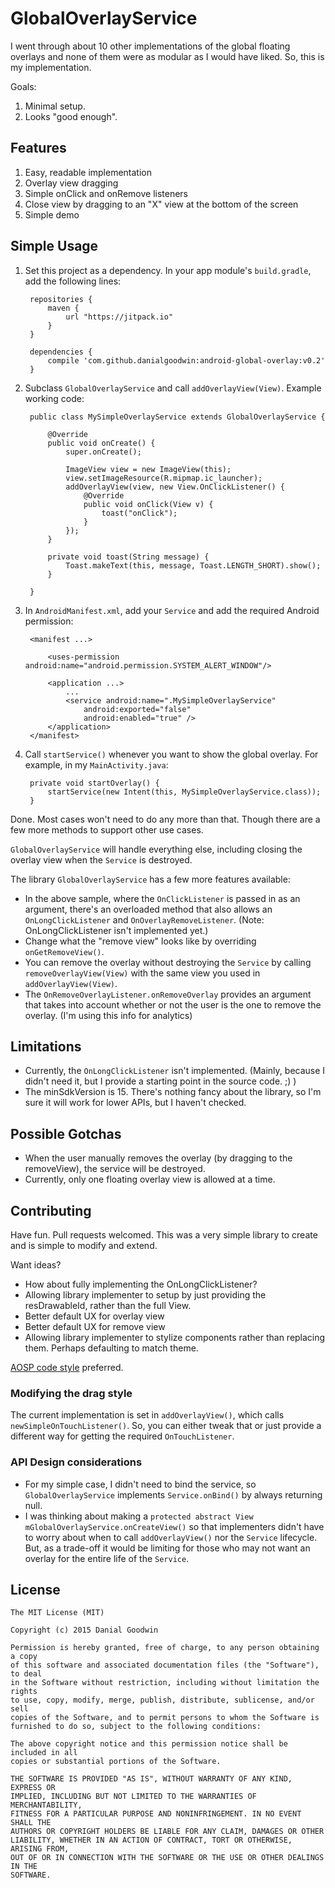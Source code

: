 # GlobalOverlayService #

I went through about 10 other implementations of the global floating overlays and none of them were as modular as I would have liked. So, this is my implementation.

Goals:

1. Minimal setup.
2. Looks "good enough".


## Features ##

1. Easy, readable implementation
2. Overlay view dragging
3. Simple onClick and onRemove listeners
4. Close view by dragging to an "X" view at the bottom of the screen
5. Simple demo



## Simple Usage ##

1. Set this project as a dependency. In your app module's `build.gradle`, add the following lines:

        repositories {
            maven {
                url "https://jitpack.io"
            }
        }

        dependencies {
            compile 'com.github.danialgoodwin:android-global-overlay:v0.2'
        }

2. Subclass `GlobalOverlayService` and call `addOverlayView(View)`. Example working code:

        public class MySimpleOverlayService extends GlobalOverlayService {

            @Override
            public void onCreate() {
                super.onCreate();

                ImageView view = new ImageView(this);
                view.setImageResource(R.mipmap.ic_launcher);
                addOverlayView(view, new View.OnClickListener() {
                    @Override
                    public void onClick(View v) {
                        toast("onClick");
                    }
                });
            }

            private void toast(String message) {
                Toast.makeText(this, message, Toast.LENGTH_SHORT).show();
            }

        }

3. In `AndroidManifest.xml`, add your `Service` and add the required Android permission:

        <manifest ...>

            <uses-permission android:name="android.permission.SYSTEM_ALERT_WINDOW"/>

            <application ...>
                ...
                <service android:name=".MySimpleOverlayService"
                    android:exported="false"
                    android:enabled="true" />
            </application>
        </manifest>

4. Call `startService()` whenever you want to show the global overlay. For example, in my `MainActivity.java`:

        private void startOverlay() {
            startService(new Intent(this, MySimpleOverlayService.class));
        }

Done. Most cases won't need to do any more than that. Though there are a few more methods to support other use cases.

`GlobalOverlayService` will handle everything else, including closing the overlay view when the `Service` is destroyed.

The library `GlobalOverlayService` has a few more features available:
- In the above sample, where the `OnClickListener` is passed in as an argument, there's an overloaded method that also allows an `OnLongClickListener` and `OnOverlayRemoveListener`. (Note: OnLongClickListener isn't implemented yet.)
- Change what the "remove view" looks like by overriding `onGetRemoveView()`.
- You can remove the overlay without destroying the `Service` by calling `removeOverlayView(View)` with the same view you used in `addOverlayView(View)`.
- The `OnRemoveOverlayListener.onRemoveOverlay` provides an argument that takes into account whether or not the user is the one to remove the overlay. (I'm using this info for analytics)



## Limitations ##

- Currently, the `OnLongClickListener` isn't implemented. (Mainly, because I didn't need it, but I provide a starting point in the source code. ;) )
- The minSdkVersion is 15. There's nothing fancy about the library, so I'm sure it will work for lower APIs, but I haven't checked.



## Possible Gotchas ##

- When the user manually removes the overlay (by dragging to the removeView), the service will be destroyed.
- Currently, only one floating overlay view is allowed at a time.



## Contributing ##

Have fun. Pull requests welcomed. This was a very simple library to create and is simple to modify and extend.

Want ideas?
- How about fully implementing the OnLongClickListener?
- Allowing library implementer to setup by just providing the resDrawableId, rather than the full View.
- Better default UX for overlay view
- Better default UX for remove view
- Allowing library implementer to stylize components rather than replacing them. Perhaps defaulting to match theme.

[AOSP code style](https://source.android.com/source/code-style.html) preferred.

### Modifying the drag style ###

The current implementation is set in `addOverlayView()`, which calls `newSimpleOnTouchListener()`. So, you can either tweak that or just provide a different way for getting the required `OnTouchListener`.


### API Design considerations ###

- For my simple case, I didn't need to bind the service, so `GlobalOverlayService` implements `Service.onBind()` by always returning null.
- I was thinking about making a `protected abstract View mGlobalOverlayService.onCreateView()` so that implementers didn't have to worry about when to call `addOverlayView()` nor the `Service` lifecycle. But, as a trade-off it would be limiting for those who may not want an overlay for the entire life of the `Service`.





## License ##

    The MIT License (MIT)

    Copyright (c) 2015 Danial Goodwin

    Permission is hereby granted, free of charge, to any person obtaining a copy
    of this software and associated documentation files (the "Software"), to deal
    in the Software without restriction, including without limitation the rights
    to use, copy, modify, merge, publish, distribute, sublicense, and/or sell
    copies of the Software, and to permit persons to whom the Software is
    furnished to do so, subject to the following conditions:

    The above copyright notice and this permission notice shall be included in all
    copies or substantial portions of the Software.

    THE SOFTWARE IS PROVIDED "AS IS", WITHOUT WARRANTY OF ANY KIND, EXPRESS OR
    IMPLIED, INCLUDING BUT NOT LIMITED TO THE WARRANTIES OF MERCHANTABILITY,
    FITNESS FOR A PARTICULAR PURPOSE AND NONINFRINGEMENT. IN NO EVENT SHALL THE
    AUTHORS OR COPYRIGHT HOLDERS BE LIABLE FOR ANY CLAIM, DAMAGES OR OTHER
    LIABILITY, WHETHER IN AN ACTION OF CONTRACT, TORT OR OTHERWISE, ARISING FROM,
    OUT OF OR IN CONNECTION WITH THE SOFTWARE OR THE USE OR OTHER DEALINGS IN THE
    SOFTWARE.
